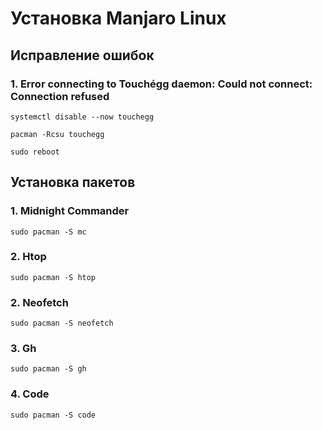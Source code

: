 # Установка Manjaro Linux

## Исправление ошибок
### 1. Error connecting to Touchégg daemon: Could not connect: Connection refused

```
systemctl disable --now touchegg
```
```
pacman -Rcsu touchegg
```
```
sudo reboot
```
## Установка пакетов
### 1. Midnight Commander
```
sudo pacman -S mc
```
### 2. Htop
```
sudo pacman -S htop
```
### 2. Neofetch
```
sudo pacman -S neofetch
```
### 3. Gh
```
sudo pacman -S gh
```
### 4. Code
```
sudo pacman -S code
```

